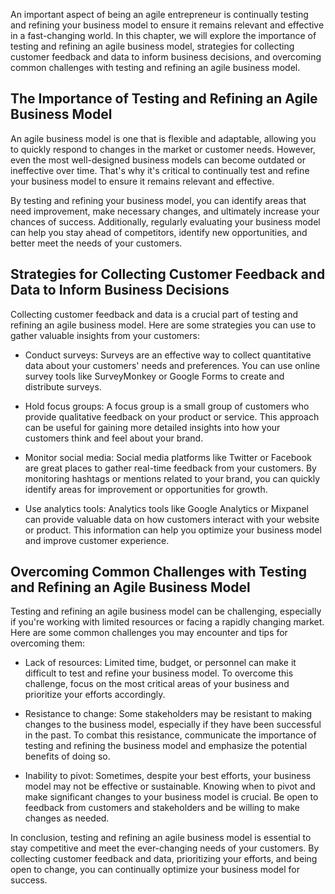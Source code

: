 
An important aspect of being an agile entrepreneur is continually testing and refining your business model to ensure it remains relevant and effective in a fast-changing world. In this chapter, we will explore the importance of testing and refining an agile business model, strategies for collecting customer feedback and data to inform business decisions, and overcoming common challenges with testing and refining an agile business model.

The Importance of Testing and Refining an Agile Business Model
--------------------------------------------------------------

An agile business model is one that is flexible and adaptable, allowing you to quickly respond to changes in the market or customer needs. However, even the most well-designed business models can become outdated or ineffective over time. That's why it's critical to continually test and refine your business model to ensure it remains relevant and effective.

By testing and refining your business model, you can identify areas that need improvement, make necessary changes, and ultimately increase your chances of success. Additionally, regularly evaluating your business model can help you stay ahead of competitors, identify new opportunities, and better meet the needs of your customers.

Strategies for Collecting Customer Feedback and Data to Inform Business Decisions
---------------------------------------------------------------------------------

Collecting customer feedback and data is a crucial part of testing and refining an agile business model. Here are some strategies you can use to gather valuable insights from your customers:

* Conduct surveys: Surveys are an effective way to collect quantitative data about your customers' needs and preferences. You can use online survey tools like SurveyMonkey or Google Forms to create and distribute surveys.

* Hold focus groups: A focus group is a small group of customers who provide qualitative feedback on your product or service. This approach can be useful for gaining more detailed insights into how your customers think and feel about your brand.

* Monitor social media: Social media platforms like Twitter or Facebook are great places to gather real-time feedback from your customers. By monitoring hashtags or mentions related to your brand, you can quickly identify areas for improvement or opportunities for growth.

* Use analytics tools: Analytics tools like Google Analytics or Mixpanel can provide valuable data on how customers interact with your website or product. This information can help you optimize your business model and improve customer experience.

Overcoming Common Challenges with Testing and Refining an Agile Business Model
------------------------------------------------------------------------------

Testing and refining an agile business model can be challenging, especially if you're working with limited resources or facing a rapidly changing market. Here are some common challenges you may encounter and tips for overcoming them:

* Lack of resources: Limited time, budget, or personnel can make it difficult to test and refine your business model. To overcome this challenge, focus on the most critical areas of your business and prioritize your efforts accordingly.

* Resistance to change: Some stakeholders may be resistant to making changes to the business model, especially if they have been successful in the past. To combat this resistance, communicate the importance of testing and refining the business model and emphasize the potential benefits of doing so.

* Inability to pivot: Sometimes, despite your best efforts, your business model may not be effective or sustainable. Knowing when to pivot and make significant changes to your business model is crucial. Be open to feedback from customers and stakeholders and be willing to make changes as needed.

In conclusion, testing and refining an agile business model is essential to stay competitive and meet the ever-changing needs of your customers. By collecting customer feedback and data, prioritizing your efforts, and being open to change, you can continually optimize your business model for success.
